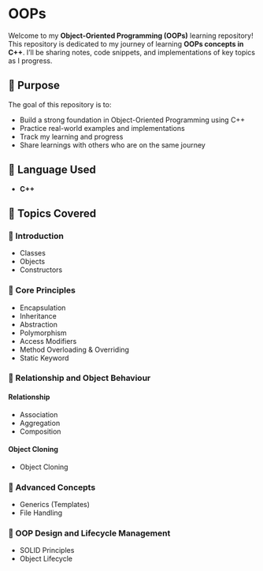# OOPs

Welcome to my **Object-Oriented Programming (OOPs)** learning repository!  
This repository is dedicated to my journey of learning **OOPs concepts in C++**. I’ll be sharing notes, code snippets, and implementations of key topics as I progress.

## 📌 Purpose

The goal of this repository is to:
- Build a strong foundation in Object-Oriented Programming using C++
- Practice real-world examples and implementations
- Track my learning and progress
- Share learnings with others who are on the same journey

## 🚀 Language Used

- **C++**

## 🧠 Topics Covered

### 🔹 Introduction
- Classes
- Objects
- Constructors

### 🔹 Core Principles
- Encapsulation  
- Inheritance  
- Abstraction  
- Polymorphism  
- Access Modifiers  
- Method Overloading & Overriding  
- Static Keyword  

### 🔹 Relationship and Object Behaviour

#### Relationship
- Association  
- Aggregation  
- Composition  

#### Object Cloning
- Object Cloning  

### 🔹 Advanced Concepts
- Generics (Templates)  
- File Handling  

### 🔹 OOP Design and Lifecycle Management
- SOLID Principles  
- Object Lifecycle
